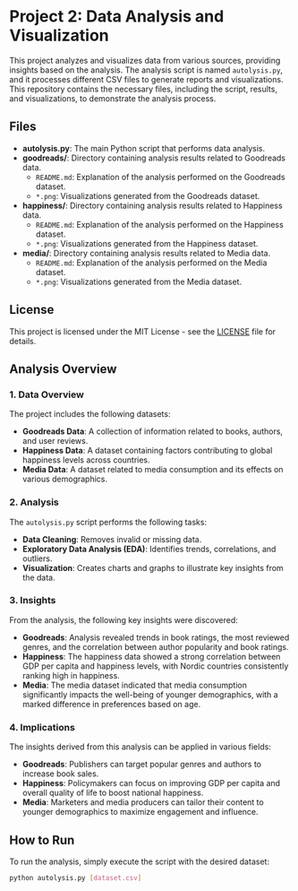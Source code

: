 # Project 2: Data Analysis and Visualization

This project analyzes and visualizes data from various sources, providing insights based on the analysis. The analysis script is named `autolysis.py`, and it processes different CSV files to generate reports and visualizations. This repository contains the necessary files, including the script, results, and visualizations, to demonstrate the analysis process.

## Files

- **autolysis.py**: The main Python script that performs data analysis.
- **goodreads/**: Directory containing analysis results related to Goodreads data.
  - `README.md`: Explanation of the analysis performed on the Goodreads dataset.
  - `*.png`: Visualizations generated from the Goodreads dataset.
- **happiness/**: Directory containing analysis results related to Happiness data.
  - `README.md`: Explanation of the analysis performed on the Happiness dataset.
  - `*.png`: Visualizations generated from the Happiness dataset.
- **media/**: Directory containing analysis results related to Media data.
  - `README.md`: Explanation of the analysis performed on the Media dataset.
  - `*.png`: Visualizations generated from the Media dataset.

## License

This project is licensed under the MIT License - see the [LICENSE](LICENSE) file for details.

## Analysis Overview

### 1. Data Overview
The project includes the following datasets:

- **Goodreads Data**: A collection of information related to books, authors, and user reviews.
- **Happiness Data**: A dataset containing factors contributing to global happiness levels across countries.
- **Media Data**: A dataset related to media consumption and its effects on various demographics.

### 2. Analysis
The `autolysis.py` script performs the following tasks:
- **Data Cleaning**: Removes invalid or missing data.
- **Exploratory Data Analysis (EDA)**: Identifies trends, correlations, and outliers.
- **Visualization**: Creates charts and graphs to illustrate key insights from the data.

### 3. Insights
From the analysis, the following key insights were discovered:
- **Goodreads**: Analysis revealed trends in book ratings, the most reviewed genres, and the correlation between author popularity and book ratings.
- **Happiness**: The happiness data showed a strong correlation between GDP per capita and happiness levels, with Nordic countries consistently ranking high in happiness.
- **Media**: The media dataset indicated that media consumption significantly impacts the well-being of younger demographics, with a marked difference in preferences based on age.

### 4. Implications
The insights derived from this analysis can be applied in various fields:
- **Goodreads**: Publishers can target popular genres and authors to increase book sales.
- **Happiness**: Policymakers can focus on improving GDP per capita and overall quality of life to boost national happiness.
- **Media**: Marketers and media producers can tailor their content to younger demographics to maximize engagement and influence.

## How to Run

To run the analysis, simply execute the script with the desired dataset:

```bash
python autolysis.py [dataset.csv]
